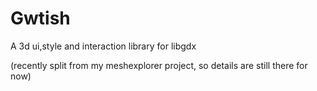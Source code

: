 # Gwtish
A 3d ui,style and interaction library for libgdx

(recently split from my meshexplorer project, so details are still there for now)
